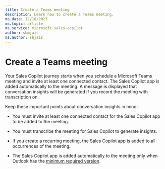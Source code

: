 ```yaml
---
title: Create a Teams meeting
description: Learn how to create a Teams meeting.
ms.date: 12/18/2023
ms.topic: article
ms.service: microsoft-sales-copilot
author: sbmjais
ms.author: shjais
---
```


# Create a Teams meeting

Your Sales Copilot journey starts when you schedule a Microsoft Teams meeting and invite at least one connected contact. The Sales Copilot app is added automatically to the meeting. A message is displayed that conversation insights will be generated if you record the meeting with transcription on.

Keep these important points about conversation insights in mind:

- You must invite at least one connected contact for the Sales Copilot app to be added to the meeting.

- You must transcribe the meeting for Sales Copilot to generate insights.

- If you create a recurring meeting, the Sales Copilot app is added to all occurrences of the meeting.

- The Sales Copilot app is added automatically to the meeting only when Outlook has the [minimum required version](sales-copilot-faq.md#whats-the-minimum-version-of-outlook-required-for-sales-copilot).
